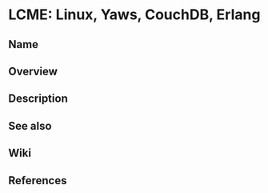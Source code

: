 # LCME: Linux, Yaws, CouchDB, Erlang

## Name

## Overview

## Description

## See also

## Wiki

## References
